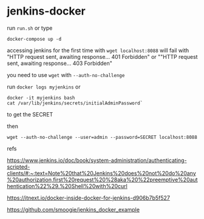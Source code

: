 # jenkins-docker

run `run.sh` or type

`docker-compose up -d`

accessing jenkins for the first time with `wget localhost:8088` will fail with "HTTP request sent, awaiting response... 401 Forbidden" or ""HTTP request sent, awaiting response... 403 Forbidden"

you need to use `wget` with `--auth-no-challenge` 

run
`docker logs myjenkins`
or
```
docker -it myjenkins bash
cat /var/lib/jenkins/secrets/initialAdminPassword`
```
to get the SECRET 

then

`wget --auth-no-challenge --user=admin --password=SECRET localhost:8088`

refs

https://www.jenkins.io/doc/book/system-administration/authenticating-scripted-clients/#:~:text=Note%20that%20Jenkins%20does%20not%20do%20any%20authorization,first%20request%20%28aka%20%22preemptive%20authentication%22%29.%20Shell%20with%20curl

https://itnext.io/docker-inside-docker-for-jenkins-d906b7b5f527

https://github.com/smoogie/jenkins_docker_example
